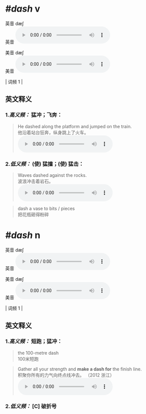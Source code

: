 # ***\#dash*** v
英音 dæʃ  
英音
<audio src="./media/dash-B.aac" controls="controls"></audio>

美音 dæʃ  
美音
<audio src="./media/dash.aac" controls="controls"></audio>



| 词频 1 |  

英文释义
---
### 1.*高义频：* **猛冲；飞奔：**  

 > He dashed along the platform and jumped on the train.   
 > 他沿着站台狂奔，纵身跳上了火车。    
<audio src="./media/dash-2.aac" controls="controls"></audio>

### 2.*低义频：* **(使) 猛撞；(使) 猛击：**  

 > Waves dashed against the rocks.   
 > 波浪冲击着岩石。    
<audio src="./media/dash-1.aac" controls="controls"></audio>

 > dash a vase to bits / pieces   
 > 把花瓶砸得粉碎    


# ***\#dash*** n
英音 dæʃ  
英音
<audio src="./media/dash-B.aac" controls="controls"></audio>

美音 dæʃ  
美音
<audio src="./media/dash.aac" controls="controls"></audio>



| 词频 1 |  

英文释义
---
### 1.*高义频：* **短跑；猛冲：**  

 > the 100-metre dash   
 > 100米短跑    

 > Gather all your strength and **make a dash for** the finish line.  
 > 积聚你所有的力气向终点线冲去。  （2012 浙江）  
<audio src="./media/dash50.aac" controls="controls"></audio>

### 2.*低义频：* **[C] 破折号**  


